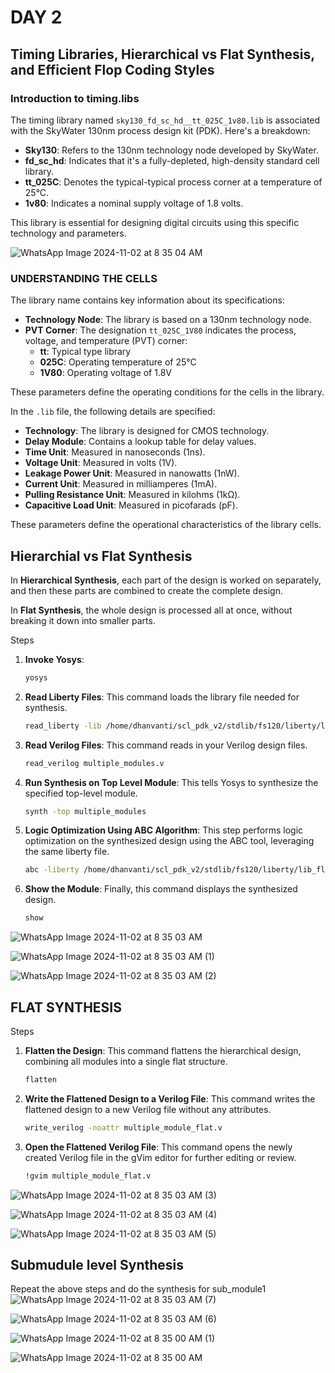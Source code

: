 # DAY 2
## Timing Libraries, Hierarchical vs Flat Synthesis, and Efficient Flop Coding Styles
### Introduction to timing.libs
The timing library named `sky130_fd_sc_hd__tt_025C_1v80.lib` is associated with the SkyWater 130nm process design kit (PDK). Here's a breakdown:

- **Sky130**: Refers to the 130nm technology node developed by SkyWater.
- **fd_sc_hd**: Indicates that it's a fully-depleted, high-density standard cell library.
- **tt_025C**: Denotes the typical-typical process corner at a temperature of 25°C.
- **1v80**: Indicates a nominal supply voltage of 1.8 volts.

This library is essential for designing digital circuits using this specific technology and parameters.

![WhatsApp Image 2024-11-02 at 8 35 04 AM](https://github.com/user-attachments/assets/ff945ccd-9920-4758-963b-97e9b0be30c7)

### UNDERSTANDING THE CELLS
The library name contains key information about its specifications:

- **Technology Node**: The library is based on a 130nm technology node.
- **PVT Corner**: The designation `tt_025C_1V80` indicates the process, voltage, and temperature (PVT) corner:
  - **tt**: Typical type library
  - **025C**: Operating temperature of 25°C
  - **1V80**: Operating voltage of 1.8V

These parameters define the operating conditions for the cells in the library.

In the `.lib` file, the following details are specified:

- **Technology**: The library is designed for CMOS technology.
- **Delay Module**: Contains a lookup table for delay values.
- **Time Unit**: Measured in nanoseconds (1ns).
- **Voltage Unit**: Measured in volts (1V).
- **Leakage Power Unit**: Measured in nanowatts (1nW).
- **Current Unit**: Measured in milliamperes (1mA).
- **Pulling Resistance Unit**: Measured in kilohms (1kΩ).
- **Capacitive Load Unit**: Measured in picofarads (pF).

These parameters define the operational characteristics of the library cells.

## Hierarchial vs Flat Synthesis

In **Hierarchical Synthesis**, each part of the design is worked on separately, and then these parts are combined to create the complete design. 

In **Flat Synthesis**, the whole design is processed all at once, without breaking it down into smaller parts. 

Steps

1. **Invoke Yosys**:
   ```bash
   yosys
   ```

2. **Read Liberty Files**:
   This command loads the library file needed for synthesis.
   ```bash
   read_liberty -lib /home/dhanvanti/scl_pdk_v2/stdlib/fs120/liberty/lib_flow_ff/tsl18fs120_scl_ff.lib
   ```

3. **Read Verilog Files**:
   This command reads in your Verilog design files.
   ```bash
   read_verilog multiple_modules.v
   ```

4. **Run Synthesis on Top Level Module**:
   This tells Yosys to synthesize the specified top-level module.
   ```bash
   synth -top multiple_modules
   ```

5. **Logic Optimization Using ABC Algorithm**:
   This step performs logic optimization on the synthesized design using the ABC tool, leveraging the same liberty file.
   ```bash
   abc -liberty /home/dhanvanti/scl_pdk_v2/stdlib/fs120/liberty/lib_flow_ff/tsl18fs120_scl_ff.lib
   ```

6. **Show the Module**:
   Finally, this command displays the synthesized design.
   ```bash
   show
   ```
![WhatsApp Image 2024-11-02 at 8 35 03 AM](https://github.com/user-attachments/assets/c353d49c-2214-4c92-80f6-ce3addeb993e)

![WhatsApp Image 2024-11-02 at 8 35 03 AM (1)](https://github.com/user-attachments/assets/f4878c53-8ac3-4c7b-aba5-e3d030ebd4a8)

![WhatsApp Image 2024-11-02 at 8 35 03 AM (2)](https://github.com/user-attachments/assets/08981d06-693b-487c-96a9-2aef9a491f94)

## FLAT SYNTHESIS
Steps


1. **Flatten the Design**:
   This command flattens the hierarchical design, combining all modules into a single flat structure.
   ```bash
   flatten
   ```

2. **Write the Flattened Design to a Verilog File**:
   This command writes the flattened design to a new Verilog file without any attributes.
   ```bash
   write_verilog -noattr multiple_module_flat.v
   ```

3. **Open the Flattened Verilog File**:
   This command opens the newly created Verilog file in the gVim editor for further editing or review.
   ```bash
   !gvim multiple_module_flat.v
   ```
![WhatsApp Image 2024-11-02 at 8 35 03 AM (3)](https://github.com/user-attachments/assets/f28bd7f2-98dd-4435-983e-ab13e3ec90eb)

![WhatsApp Image 2024-11-02 at 8 35 03 AM (4)](https://github.com/user-attachments/assets/331cc630-03ac-47fa-8ca3-d6372a1a8490)

![WhatsApp Image 2024-11-02 at 8 35 03 AM (5)](https://github.com/user-attachments/assets/c79afd97-8490-47de-91da-77e2700560af)

## Submudule level Synthesis
Repeat the above steps and do the synthesis for sub_module1
![WhatsApp Image 2024-11-02 at 8 35 03 AM (7)](https://github.com/user-attachments/assets/aed3a391-b3a9-4fad-8184-c3703ec3824d)

![WhatsApp Image 2024-11-02 at 8 35 03 AM (6)](https://github.com/user-attachments/assets/5f053b74-869c-423b-b3ac-8d077f74668b)

![WhatsApp Image 2024-11-02 at 8 35 00 AM (1)](https://github.com/user-attachments/assets/cc3e1e5d-919a-4b88-ba4f-e50293ca6bf1)

![WhatsApp Image 2024-11-02 at 8 35 00 AM](https://github.com/user-attachments/assets/c5973c41-8486-4fb4-b202-9a6d9424128a)


